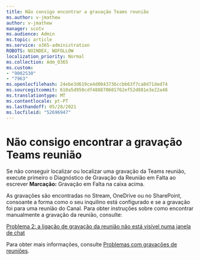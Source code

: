 ```yaml
---
title: Não consigo encontrar a gravação Teams reunião
ms.author: v-jmathew
author: v-jmathew
manager: scotv
ms.audience: Admin
ms.topic: article
ms.service: o365-administration
ROBOTS: NOINDEX, NOFOLLOW
localization_priority: Normal
ms.collection: Adm_O365
ms.custom:
- "9002530"
- "7963"
ms.openlocfilehash: 24ebe3d619ce4d0043736ccbb63f7ca8d71ded74
ms.sourcegitcommit: 610a5d950cdf488870601762ef52d881e3e22a48
ms.translationtype: MT
ms.contentlocale: pt-PT
ms.lasthandoff: 05/28/2021
ms.locfileid: "52696947"
---
```

# <a name="cant-find-the-teams-meeting-recording"></a>Não consigo encontrar a gravação Teams reunião

Se não conseguir localizar ou localizar uma gravação da Teams reunião, execute primeiro o Diagnóstico de Gravação da Reunião em Falta ao escrever **Marcação:** Gravação em Falta na caixa acima. 

As gravações são encontradas no Stream, OneDrive ou no SharePoint, consoante a forma como o seu inquilino está configurado e se a gravação foi para uma reunião do Canal. Para obter instruções sobre como encontrar manualmente a gravação da reunião, consulte: 

[Problema 2: a ligação de gravação da reunião não está visível numa janela de chat](/microsoftteams/troubleshoot/meetings/troubleshoot-meeting-recording-issues#issue-2-the-meeting-recording-link-isnt-visible-in-a-chat-window)

Para obter mais informações, consulte [Problemas com gravações de reuniões](/microsoftteams/troubleshoot/meetings/troubleshoot-meeting-recording-issues).
